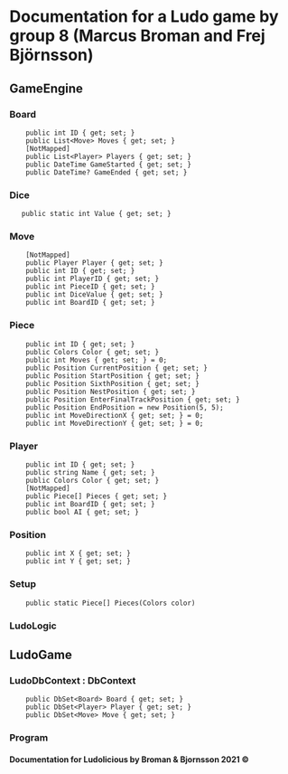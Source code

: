 # Documentation for a Ludo game by group 8 (Marcus Broman and Frej Björnsson) 

## GameEngine
### Board
        public int ID { get; set; }
        public List<Move> Moves { get; set; }
        [NotMapped]
        public List<Player> Players { get; set; }
        public DateTime GameStarted { get; set; }
        public DateTime? GameEnded { get; set; }

### Dice
       public static int Value { get; set; }

### Move
        [NotMapped]
        public Player Player { get; set; }
        public int ID { get; set; }
        public int PlayerID { get; set; }
        public int PieceID { get; set; }
        public int DiceValue { get; set; }
        public int BoardID { get; set; }

###  Piece
        public int ID { get; set; }
        public Colors Color { get; set; }
        public int Moves { get; set; } = 0;
        public Position CurrentPosition { get; set; }
        public Position StartPosition { get; set; }
        public Position SixthPosition { get; set; }
        public Position NestPosition { get; set; }
        public Position EnterFinalTrackPosition { get; set; }
        public Position EndPosition = new Position(5, 5);
        public int MoveDirectionX { get; set; } = 0;
        public int MoveDirectionY { get; set; } = 0;

### Player
        public int ID { get; set; }
        public string Name { get; set; }
        public Colors Color { get; set; }
        [NotMapped]
        public Piece[] Pieces { get; set; }
        public int BoardID { get; set; }
        public bool AI { get; set; }
        
### Position
        public int X { get; set; }
        public int Y { get; set; }
### Setup
        public static Piece[] Pieces(Colors color)
        
### LudoLogic

## LudoGame
### LudoDbContext : DbContext
        public DbSet<Board> Board { get; set; }
        public DbSet<Player> Player { get; set; }
        public DbSet<Move> Move { get; set; }
        

        
### Program





#### Documentation for Ludolicious by Broman & Bjornsson 2021 ©


